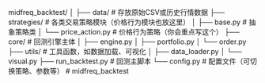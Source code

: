 midfreq_backtest/
│
├── data/                  # 存放原始CSV或历史行情数据
├── strategies/            # 各类交易策略模块（价格行为模块也放这里）
│   ├── base.py            # 抽象策略类
│   └── price_action.py    # 价格行为策略（你会重点写这个）
├── core/                  # 回测引擎主体
│   ├── engine.py
│   ├── portfolio.py
│   └── order.py
├── utils/                 # 工具函数，如数据加载、可视化
│   ├── data_loader.py
│   └── visual.py
├── run_backtest.py        # 回测主脚本
└── config.py              # 配置文件（可切换策略、参数等）
#   m i d f r e q _ b a c k t e s t  
 